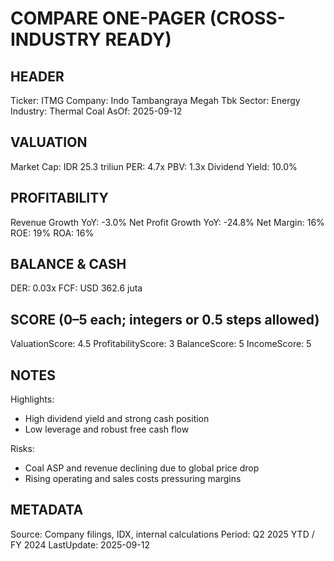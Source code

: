 # COMPARE ONE-PAGER (CROSS-INDUSTRY READY)

## HEADER
Ticker: ITMG
Company: Indo Tambangraya Megah Tbk
Sector: Energy
Industry: Thermal Coal
AsOf: 2025-09-12

## VALUATION
Market Cap: IDR 25.3 triliun
PER: 4.7x
PBV: 1.3x
Dividend Yield: 10.0%

## PROFITABILITY
Revenue Growth YoY: -3.0%
Net Profit Growth YoY: -24.8%
Net Margin: 16%
ROE: 19%
ROA: 16%

## BALANCE & CASH
DER: 0.03x
FCF: USD 362.6 juta

## SCORE (0–5 each; integers or 0.5 steps allowed)
ValuationScore: 4.5
ProfitabilityScore: 3
BalanceScore: 5
IncomeScore: 5

## NOTES
Highlights:
- High dividend yield and strong cash position
- Low leverage and robust free cash flow

Risks:
- Coal ASP and revenue declining due to global price drop
- Rising operating and sales costs pressuring margins

## METADATA
Source: Company filings, IDX, internal calculations
Period: Q2 2025 YTD / FY 2024
LastUpdate: 2025-09-12
